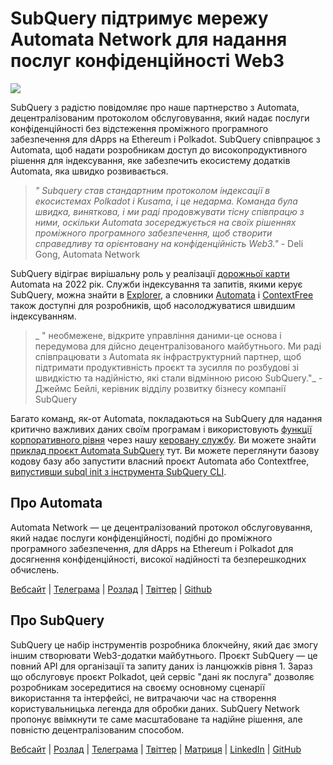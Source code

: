 # SubQuery підтримує мережу Automata Network для надання послуг конфіденційності Web3

![](https://miro.medium.com/max/1400/0*XWP1ZY08LRe-eupF)

SubQuery з радістю повідомляє про наше партнерство з Automata, децентралізованим протоколом обслуговування, який надає послуги конфіденційності без відстеження проміжного програмного забезпечення для dApps на Ethereum і Polkadot. SubQuery співпрацює з Automata, щоб надати розробникам доступ до високопродуктивного рішення для індексування, яке забезпечить екосистему додатків Automata, яка швидко розвивається.

> _" Subquery став стандартним протоколом індексації в екосистемах Polkadot і Kusama, і це недарма. Команда була швидка, виняткова, і ми раді продовжувати тісну співпрацю з ними, оскільки Automata зосереджується на своїх рішеннях проміжного програмного забезпечення, щоб створити справедливу та орієнтовану на конфіденційність Web3."_ - Deli Gong, Automata Network

SubQuery відіграє вирішальну роль у реалізації [дорожньої карти](https://medium.com/atanetwork/automata-network-2022-in-sight-805871cff6c0) Automata на 2022 рік. Служби індексування та запитів, якими керує SubQuery, можна знайти в [Explorer](https://explorer.subquery.network/), а словники [Automata](https://explorer.subquery.network/subquery/subquery/automata-dictionary) і [ContextFree](https://explorer.subquery.network/subquery/subquery/contextfree-dictionary) також доступні для розробників, щоб насолоджуватися швидшим індексуванням.

> _ " необмежене, відкрите управління даними-це основа і передумова для дійсно децентралізованого майбутнього. Ми раді співпрацювати з Automata як інфраструктурний партнер, щоб підтримати продуктивність проєкт та зусилля по розбудові зі швидкістю та надійністю, які стали відмінною рисою SubQuery."_ - Джеймс Бейлі, керівник відділу розвитку бізнесу компанії SubQuery

Багато команд, як-от Automata, покладаються на SubQuery для надання критично важливих даних своїм програмам і використовують [функції корпоративного рівня](../blogs/20211228-enterprise-hosted.md) через нашу [керовану службу](https://project.subquery.network/). Ви можете знайти [приклад проєкт Automata SubQuery](https://github.com/subquery/automata-subql-starter) тут. Ви можете переглянути базову кодову базу або запустити власний проєкт Automata або Contextfree, [випустивши subql init з інструмента SubQuery CLI](https://doc.subquery.network/create/introduction/).

## Про Automata

Automata Network — це децентралізований протокол обслуговування, який надає послуги конфіденційності, подібні до проміжного програмного забезпечення, для dApps на Ethereum і Polkadot для досягнення конфіденційності, високої надійності та безперешкодних обчислень.

[Вебсайт](https://ata.network/) | [Телеграма](http://xata.to/telegram) | [Розлад](http://xata.to/discord) | [Твіттер](http://xata.to/twitter) | [Github](http://xata.to/github)

## Про SubQuery

SubQuery це набір інструментів розробника блокчейну, який дає змогу іншим створювати Web3-додатки майбутнього. Проєкт SubQuery — це повний API для організації та запиту даних із ланцюжків рівня 1. Зараз що обслуговує проєкт Polkadot, цей сервіс "дані як послуга" дозволяє розробникам зосередитися на своєму основному сценарії використання та інтерфейсі, не витрачаючи час на створення користувальницька легенда для обробки даних. SubQuery Network пропонує ввімкнути те саме масштабоване та надійне рішення, але повністю децентралізованим способом.

[Вебсайт](https://subquery.network/) | [Розлад](https://discord.com/invite/78zg8aBSMG) | [Телеграма](https://t.me/subquerynetwork) | [Твіттер](https://twitter.com/subquerynetwork) | [Матриця](https://matrix.to/#/#subquery:matrix.org) | [LinkedIn](https://www.linkedin.com/company/subquery) | [GitHub](https://github.com/subquery)
